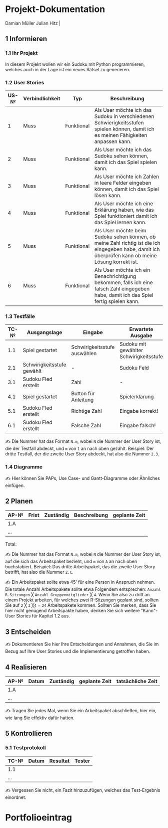 # Projekt-Dokumentation



Damian Müller
Julian Hitz
                                                           |

## 1 Informieren

### 1.1 Ihr Projekt

In diesem Projekt wollen wir ein Sudoku mit Python programmieren, welches auch in der Lage ist ein neues Rätsel zu generieren.

### 1.2 User Stories

| US-№ | Verbindlichkeit | Typ  | Beschreibung                       |
| ---- | --------------- | ---- | ---------------------------------- |
| 1    |  Muss               | Funktional     | Als User möchte ich das Sudoku in verschiedenen Schwierigkeitsstufen spielen können, damit ich es meinen Fähigkeiten anpassen kann.  |
| 2    |  Muss               | Funktional     | Als User möchte ich das Sudoku sehen können, damit ich das Spiel spielen kann. |
| 3    | Muss            | Funktional       | Als User möchte ich Zahlen in leere Felder eingeben können, damit ich das Spiel lösen kann. |
| 4    |   Muss       | Funktional    | Als User möchte ich eine Erklärung haben, wie das Spiel funktioniert damit ich das Spiel lernen kann. |
| 5 |  Muss     | Funktional    | Als User möchte beim Sudoku sehen können, ob meine Zahl richtig ist die ich eingegeben habe, damit ich überprüfen kann ob meine Lösung korrekt ist. |
| 6  |  Muss     | Funktional    | Als User möchte ich ein Benachrichtigung bekommen, falls ich eine falsch Zahl eingegeben habe, damit ich das Spiel fertig spielen kann. |


### 1.3 Testfälle

| TC-№ | Ausgangslage | Eingabe | Erwartete Ausgabe |
| ---- | ------------ | ------- | ----------------- |
| 1.1  | Spiel gestartet | Schwirigkeitsstufe auswählen | Sudoku mit gewählter Schwirigkeitsstufe |
| 2.1  | Schwirigkeitsstufe gewählt | -   | Sudoku Feld |
| 3.1  | Sudoku Fled erstellt | Zahl | -                  |
| 4.1  | Spiel gestartet | Button für Anleitung | Spielerklärung |
| 5.1  | Sudoku Fled erstellt | Richtige Zahl  | Eingabe korrekt! |
| 6.1  | Sudoku Fled erstellt | Falsche Zahl  | Eingabe falsch! |

✍️ Die Nummer hat das Format `N.m`, wobei `N` die Nummer der User Story ist, die der Testfall abdeckt, und `m` von `1` an nach oben gezählt. Beispiel: Der dritte Testfall, der die zweite User Story abdeckt, hat also die Nummer `2.3`.

### 1.4 Diagramme

✍️ Hier können Sie PAPs, Use Case- und Gantt-Diagramme oder Ähnliches einfügen.

## 2 Planen

| AP-№ | Frist | Zuständig | Beschreibung | geplante Zeit |
| ---- | ----- | --------- | ------------ | ------------- |
| 1.A  |       |           |              |               |
| ...  |       |           |              |               |

Total: 

✍️ Die Nummer hat das Format `N.m`, wobei `N` die Nummer der User Story ist, auf die sich das Arbeitspaket bezieht, und `m` von `A` an nach oben buchstabiert. Beispiel: Das dritte Arbeitspaket, das die zweite User Story betrifft, hat also die Nummer `2.C`.

✍️ Ein Arbeitspaket sollte etwa 45' für eine Person in Anspruch nehmen. Die totale Anzahl Arbeitspakete sollte etwa Folgendem entsprechen: `Anzahl R-Sitzungen` ╳ `Anzahl Gruppenmitglieder` ╳ `4`. Wenn Sie also zu dritt an einem Projekt arbeiten, für welches zwei R-Sitzungen geplant sind, sollten Sie auf `2` ╳ `3` ╳`4` = `24` Arbeitspakete kommen. Sollten Sie merken, dass Sie hier nicht genügend Arbeitspakte haben, denken Sie sich weitere "Kann"-User Stories für Kapitel 1.2 aus.

## 3 Entscheiden

✍️ Dokumentieren Sie hier Ihre Entscheidungen und Annahmen, die Sie im Bezug auf Ihre User Stories und die Implementierung getroffen haben.

## 4 Realisieren

| AP-№ | Datum | Zuständig | geplante Zeit | tatsächliche Zeit |
| ---- | ----- | --------- | ------------- | ----------------- |
| 1.A  |       |           |               |                   |
| ...  |       |           |               |                   |

✍️ Tragen Sie jedes Mal, wenn Sie ein Arbeitspaket abschließen, hier ein, wie lang Sie effektiv dafür hatten.

## 5 Kontrollieren

### 5.1 Testprotokoll

| TC-№ | Datum | Resultat | Tester |
| ---- | ----- | -------- | ------ |
| 1.1  |       |          |        |
| ...  |       |          |        |

✍️ Vergessen Sie nicht, ein Fazit hinzuzufügen, welches das Test-Ergebnis einordnet.

# Portfolioeintrag
